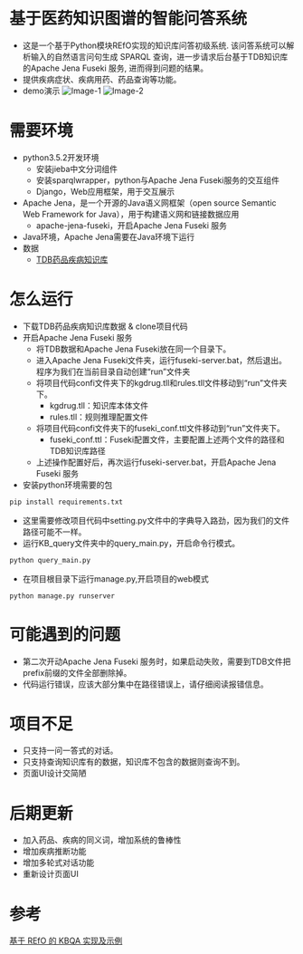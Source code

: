 # 基于医药知识图谱的智能问答系统
* 这是一个基于Python模块REfO实现的知识库问答初级系统. 该问答系统可以解析输入的自然语言问句生成 SPARQL 查询，进一步请求后台基于TDB知识库的Apache Jena Fuseki 服务, 进而得到问题的结果。
* 提供疾病症状、疾病用药、药品查询等功能。
* demo演示
![](Image/kgqa-demo-1.png 'Image-1')
![](Image/kgqa-demo-2.png 'Image-2')
# 需要环境
* python3.5.2开发环境
    * 安装jieba中文分词组件
    * 安装sparqlwrapper，python与Apache Jena Fuseki服务的交互组件
    * Django，Web应用框架，用于交互展示
* Apache Jena，是一个开源的Java语义网框架（open source Semantic Web Framework for Java），用于构建语义网和链接数据应用
    * apache-jena-fuseki，开启Apache Jena Fuseki 服务
* Java环境，Apache Jena需要在Java环境下运行
* 数据
    * [TDB药品疾病知识库](https://pan.baidu.com/s/1V7yqs4HKcQYJqDznf2MbSA)   

# 怎么运行
* 下载TDB药品疾病知识库数据 & clone项目代码
* 开启Apache Jena Fuseki 服务
    *  将TDB数据和Apache Jena Fuseki放在同一个目录下。
    *  进入Apache Jena Fuseki文件夹，运行fuseki-server.bat，然后退出。程序为我们在当前目录自动创建“run”文件夹
    *  将项目代码confi文件夹下的kgdrug.tll和rules.tll文件移动到“run”文件夹下。
        * kgdrug.tll：知识库本体文件
        * rules.tll：规则推理配置文件
    * 将项目代码confi文件夹下的fuseki_conf.ttl文件移动到“run”文件夹下。
        * fuseki_conf.ttl：Fuseki配置文件，主要配置上述两个文件的路径和TDB知识库路径
    * 上述操作配置好后，再次运行fuseki-server.bat，开启Apache Jena Fuseki 服务
* 安装python环境需要的包
```python
pip install requirements.txt
```
* 这里需要修改项目代码中setting.py文件中的字典导入路劲，因为我们的文件路径可能不一样。
* 运行KB_query文件夹中的query_main.py，开启命令行模式。
```python
python query_main.py
```
* 在项目根目录下运行manage.py,开启项目的web模式
```
python manage.py runserver
```

# 可能遇到的问题
* 第二次开动Apache Jena Fuseki 服务时，如果启动失败，需要到TDB文件把prefix前缀的文件全部删除掉。
* 代码运行错误，应该大部分集中在路径错误上，请仔细阅读报错信息。

# 项目不足
* 只支持一问一答式的对话。
* 只支持查询知识库有的数据，知识库不包含的数据则查询不到。
* 页面UI设计交简陋

# 后期更新
* 加入药品、疾病的同义词，增加系统的鲁棒性
* 增加疾病推断功能
* 增加多轮式对话功能
* 重新设计页面UI

# 参考
[基于 REfO 的 KBQA 实现及示例](http://www.openkg.cn/tool/refo-kbqa)
